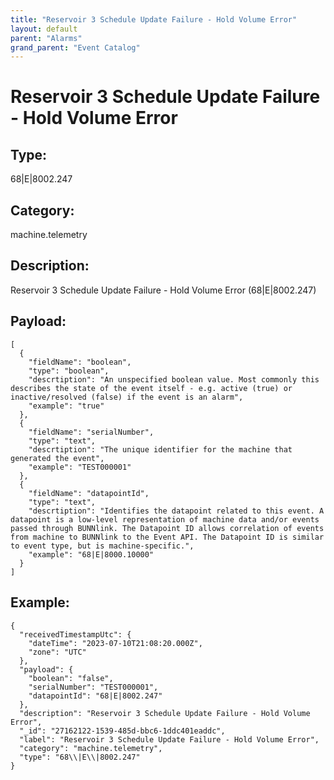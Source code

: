 ```yaml
---
title: "Reservoir 3 Schedule Update Failure - Hold Volume Error"
layout: default
parent: "Alarms"
grand_parent: "Event Catalog"
---
```


# Reservoir 3 Schedule Update Failure - Hold Volume Error

## Type:

68\|E\|8002.247

## Category:

machine.telemetry

## Description: 

Reservoir 3 Schedule Update Failure - Hold Volume Error (68\|E\|8002.247)

## Payload:

```
[
  {
    "fieldName": "boolean",
    "type": "boolean",
    "descrtiption": "An unspecified boolean value. Most commonly this describes the state of the event itself - e.g. active (true) or inactive/resolved (false) if the event is an alarm",
    "example": "true"
  },
  {
    "fieldName": "serialNumber",
    "type": "text",
    "descrtiption": "The unique identifier for the machine that generated the event",
    "example": "TEST000001"
  },
  {
    "fieldName": "datapointId",
    "type": "text",
    "descrtiption": "Identifies the datapoint related to this event. A datapoint is a low-level representation of machine data and/or events passed through BUNNlink. The Datapoint ID allows correlation of events from machine to BUNNlink to the Event API. The Datapoint ID is similar to event type, but is machine-specific.",
    "example": "68|E|8000.10000"
  }
]
```

## Example:

```
{
  "receivedTimestampUtc": {
    "dateTime": "2023-07-10T21:08:20.000Z",
    "zone": "UTC"
  },
  "payload": {
    "boolean": "false",
    "serialNumber": "TEST000001",
    "datapointId": "68|E|8002.247"
  },
  "description": "Reservoir 3 Schedule Update Failure - Hold Volume Error",
  "_id": "27162122-1539-485d-bbc6-1ddc401eaddc",
  "label": "Reservoir 3 Schedule Update Failure - Hold Volume Error",
  "category": "machine.telemetry",
  "type": "68\\|E\\|8002.247"
}
```
